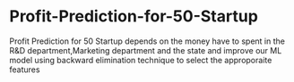 # Profit-Prediction-for-50-Startup
Profit Prediction for 50 Startup depends on the money have to spent in the R&amp;D department,Marketing 
department and the state and improve our ML model using backward elimination technique to select the approporaite features 
